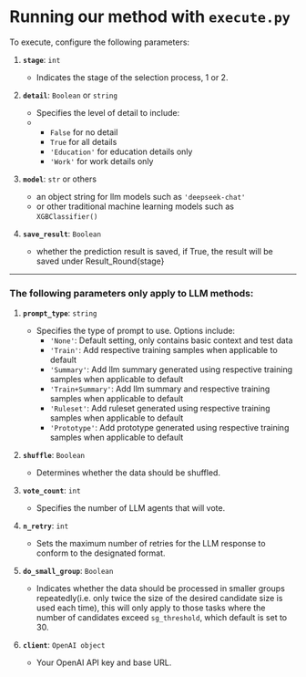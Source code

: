 # Running our method with `execute.py`

To execute, configure the following parameters:

1. **`stage`**: `int`
   - Indicates the stage of the selection process, 1 or 2.

2. **`detail`**: `Boolean` or `string`
   - Specifies the level of detail to include:
   - - `False` for no detail
     - `True` for all details
     - `'Education'` for education details only
     - `'Work'` for work details only

3. **`model`**: `str` or others
   - an object string for llm models such as `'deepseek-chat'`
   - or other traditional machine learning models such as `XGBClassifier()`

4. **`save_result`**: `Boolean`
    - whether the prediction result is saved, if True, the result will be saved under Result_Round{stage}

---
### The following parameters only apply to LLM methods:
1. **`prompt_type`**: `string`
   - Specifies the type of prompt to use. Options include:
     - `'None'`: Default setting, only contains basic context and test data
     - `'Train'`: Add respective training samples when applicable to default
     - `'Summary'`: Add llm summary generated using respective training samples when applicable to default
     - `'Train+Summary'`: Add llm summary and respective training samples when applicable to default
     - `'Ruleset'`: Add ruleset generated using respective training samples when applicable to default
     - `'Prototype'`: Add prototype generated using respective training samples when applicable to default

2. **`shuffle`**: `Boolean`
   - Determines whether the data should be shuffled.

3. **`vote_count`**: `int`
   - Specifies the number of LLM agents that will vote.

4. **`n_retry`**: `int`
   - Sets the maximum number of retries for the LLM response to conform to the designated format.

5. **`do_small_group`**: `Boolean`
   - Indicates whether the data should be processed in smaller groups repeatedly(i.e. only twice the size of the desired candidate size is used each time), this will only apply to those tasks where the number of candidates exceed `sg_threshold`, which default is set to 30.

6. **`client`**: `OpenAI object`
   - Your OpenAI API key and base URL.